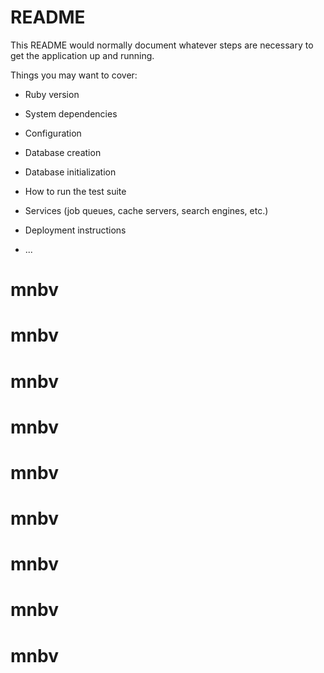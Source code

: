 # README

This README would normally document whatever steps are necessary to get the
application up and running.

Things you may want to cover:

* Ruby version

* System dependencies

* Configuration

* Database creation

* Database initialization

* How to run the test suite

* Services (job queues, cache servers, search engines, etc.)

* Deployment instructions

* ...
# mnbv
# mnbv
# mnbv
# mnbv
# mnbv
# mnbv
# mnbv
# mnbv
# mnbv
